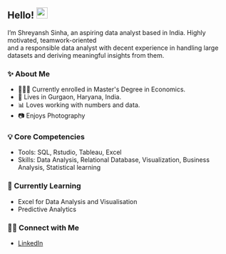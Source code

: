 ## Hello! <img src="https://media.giphy.com/media/hvRJCLFzcasrR4ia7z/giphy.gif" width="25px">


I’m Shreyansh Sinha, an aspiring data analyst based in India. Highly motivated, teamwork-oriented <br>
and a responsible data analyst with decent experience in handling large datasets and deriving meaningful insights from them.

### ✨ About Me
- 👩🏻‍💻 Currently enrolled in Master's Degree in Economics.
- 🏡 Lives in Gurgaon, Haryana, India.
- 📊 Loves working with numbers and data.
- 📷 Enjoys Photography

### 💡 Core Competencies
- Tools: SQL, Rstudio, Tableau, Excel
- Skills: Data Analysis, Relational Database, Visualization, Business Analysis, Statistical learning

### 📝 Currently Learning
- Excel for Data Analysis and Visualisation 
- Predictive Analytics

### 🙌🏻 Connect with Me
- [LinkedIn](https://www.linkedin.com/in/shreyansh-sinha-318242196/)
